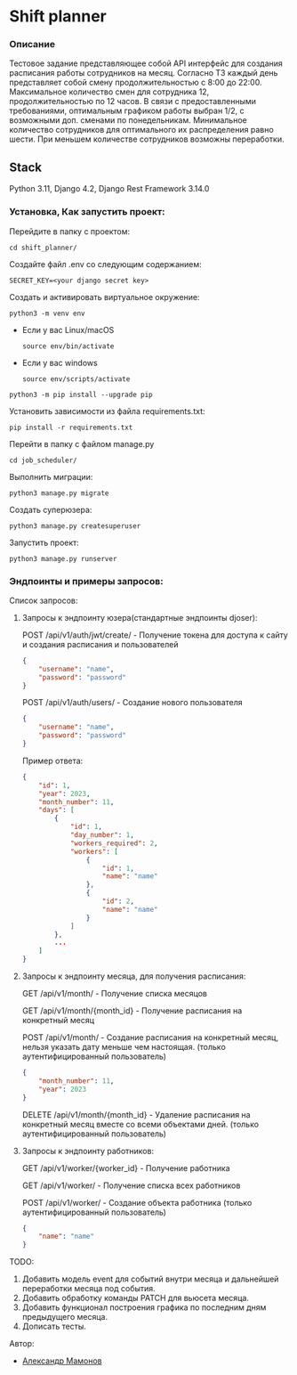 # Shift planner

### Описание

Тестовое задание представляющее собой API интерфейс для создания расписания работы сотрудников на месяц.
Согласно ТЗ каждый день представляет собой смену продолжительностью с 8:00 до 22:00.
Максимальное количество смен для сотрудника 12, продолжительностью по 12 часов. 
В связи с предоставленными требованиями, оптимальным графиком работы выбран 1/2, с возможными доп. сменами по понедельникам.
Минимальное количество сотрудников для оптимального их распределения равно шести. При меньшем количестве сотрудников возможны переработки.

## Stack

Python 3.11, Django 4.2, Django Rest Framework 3.14.0

### Установка, Как запустить проект:

Перейдите в папку с проектом:

```
cd shift_planner/
```

Создайте файл .env со следующим содержанием:

```
SECRET_KEY=<your django secret key>
```

Cоздать и активировать виртуальное окружение:

```
python3 -m venv env
```

* Если у вас Linux/macOS

    ```
    source env/bin/activate
    ```

* Если у вас windows

    ```
    source env/scripts/activate
    ```

```
python3 -m pip install --upgrade pip
```

Установить зависимости из файла requirements.txt:

```
pip install -r requirements.txt
```

Перейти в папку с файлом manage.py
```
cd job_scheduler/
```

Выполнить миграции:

```
python3 manage.py migrate
```

Создать суперюзера:

```
python3 manage.py createsuperuser
```

Запустить проект:

```
python3 manage.py runserver
```


### Эндпоинты и примеры запросов:

Список запросов:

1. Запросы к эндпоинту юзера(стандартные эндпоинты djoser):

    POST /api/v1/auth/jwt/create/ - Получение токена для доступа к сайту и создания расписания и пользователей
    
    ```json
    {
        "username": "name",
        "password": "password"
    }
    ```
    
    POST /api/v1/auth/users/ - Создание нового пользователя
    
    ```json
    {
        "username": "name",
        "password": "password"
    }
    ```
   
    Пример ответа:
    
    ```json
    {
        "id": 1,
        "year": 2023,
        "month_number": 11,
        "days": [
            {
                "id": 1,
                "day_number": 1,
                "workers_required": 2,
                "workers": [
                    {
                        "id": 1,
                        "name": "name"
                    },
                    {
                        "id": 2,
                        "name": "name"
                    }
                ]
            },
            ...
        ]
    }
    ```

2. Запросы к эндпоинту месяца, для получения расписания:

    GET /api/v1/month/ - Получение списка месяцов

    GET /api/v1/month/{month_id} - Получение расписания на конкретный месяц

    POST /api/v1/month/ - Создание расписания на конкретный месяц, нельзя указать дату меньше чем настоящая. (только аутентифицированный пользователь)

    ```json
    {
        "month_number": 11,
        "year": 2023
    }
    ```
    
    DELETE /api/v1/month/{month_id} - Удаление расписания на конкретный месяц вместе со всеми объектами дней. (только аутентифицированный пользователь)

3. Запросы к эндпоинту работников:

    GET /api/v1/worker/{worker_id} - Получение работника

    GET /api/v1/worker/ - Получение списка всех работников
  
    POST /api/v1/worker/ - Создание объекта работника (только аутентифицированный пользователь)
  
    ```json
    {
        "name": "name"
    }
    ```
   
TODO:

1. Добавить модель event для событий внутри месяца и дальнейшей переработки месяца под события.
2. Добавить обработку команды PATCH для вьюсета месяца.
3. Добавить функционал построения графика по последним дням предыдущего месяца.
4. Дописать тесты.


Автор:

- [Александр Мамонов](https://github.com/Alex386386) 
